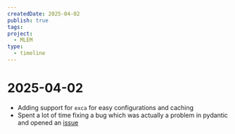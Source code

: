 ```yaml
---
createdDate: 2025-04-02
publish: true
tags: 
project:
  - MLEM
type:
  - timeline
---
```

# 2025-04-02
- Adding support for `exca` for easy configurations and caching
- Spent a lot of time fixing a bug which was actually a problem in pydantic and opened an [issue](https://github.com/pydantic/pydantic/issues/11680)